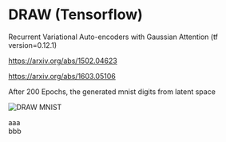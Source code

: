 # DRAW (Tensorflow)
Recurrent Variational Auto-encoders with Gaussian Attention (tf version=0.12.1)

https://arxiv.org/abs/1502.04623

https://arxiv.org/abs/1603.05106

After 200 Epochs, the generated mnist digits from latent space

![DRAW MNIST](https://github.com/lovecambi/DRAW/blob/master/generated_minst.jpg)

aaa<br />
bbb
